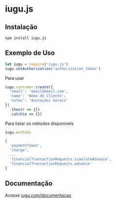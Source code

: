 # iugu.js

## Instalação

`npm install iugu.js`

## Exemplo de Uso
```js
let iugu = require('iugu.js')
iugu.setAuthorization('authorization_token')
```

Para usar

```js
iugu.customer.create({
  'email': 'email@email.com',
  'name': 'Nome do Cliente',
  'notes': 'Anotações Gerais'
})
  .then(r => {})
  .catch(e => {})
```

Para listar os métodos disponívels

```js
iugu.methods

[
  'paymentToken',
  'charge',
  ...
  'financialTransactionRequests.simulateAdvance',
  'financialTransactionRequests.advance'
]
```

## Documentação
Acesse [iugu.com/documentacao](http://iugu.com/documentacao)